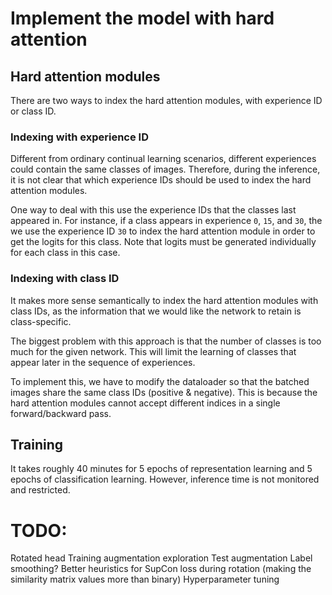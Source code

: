 

# Implement the model with hard attention

## Hard attention modules

There are two ways to index the hard attention modules, with experience ID or class ID. 


### Indexing with experience ID

Different from ordinary continual learning scenarios, different experiences could contain the same classes of images. Therefore, during the inference, it is not clear that which experience IDs should be used to index the hard attention modules.

One way to deal with this use the experience IDs that the classes last appeared in. For instance, if a class appears in experience `0`, `15`, and `30`, the we use the experience ID `30` to index the hard attention module in order to get the logits for this class. Note that logits must be generated individually for each class in this case.


### Indexing with class ID

It makes more sense semantically to index the hard attention modules with class IDs, as the information that we would like the network to retain is class-specific.

The biggest problem with this approach is that the number of classes is too much for the given network. This will limit the learning of classes that appear later in the sequence of experiences.

To implement this, we have to modify the dataloader so that the batched images share the same class IDs (positive & negative). This is because the hard attention modules cannot accept different indices in a single forward/backward pass. 


## Training

It takes roughly 40 minutes for 5 epochs of representation learning and 5 epochs of classification learning. However, inference time is not monitored and restricted.


# TODO:

Rotated head
Training augmentation exploration
Test augmentation
Label smoothing?
Better heuristics for SupCon loss during rotation (making the similarity matrix values more than binary)
Hyperparameter tuning
